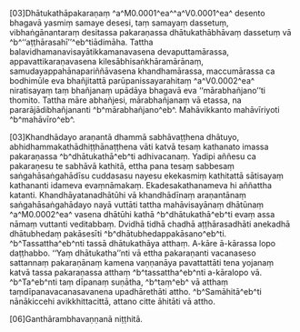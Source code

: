 [03]Dhātukathāpakaraṇaṃ ^a^M0.0001^ea^^a^V0.0001^ea^ desento bhagavā yasmiṃ samaye desesi, taṃ samayaṃ dassetuṃ, vibhaṅgānantaraṃ desitassa pakaraṇassa dhātukathābhāvaṃ dassetuṃ vā ^b^‘‘aṭṭhārasahī’’^eb^tiādimāha. Tattha balavidhamanavisayātikkamanavasena devaputtamārassa, appavattikaraṇavasena kilesābhisaṅkhāramārānaṃ, samudayappahānapariññāvasena khandhamārassa, maccumārassa ca bodhimūle eva bhañjitattā parūpanissayarahitaṃ ^a^V0.0002^ea^ niratisayaṃ taṃ bhañjanaṃ upādāya bhagavā eva ‘‘mārabhañjano’’ti thomito. Tattha māre abhañjesi, mārabhañjanaṃ vā etassa, na pararājādibhañjananti ^b^mārabhañjano^eb^. Mahāvikkanto mahāvīriyoti ^b^mahāvīro^eb^.

[03]Khandhādayo araṇantā dhammā sabhāvaṭṭhena dhātuyo, abhidhammakathādhiṭṭhānaṭṭhena vāti katvā tesaṃ kathanato imassa pakaraṇassa ^b^dhātukathā^eb^ti adhivacanaṃ. Yadipi aññesu ca pakaraṇesu te sabhāvā kathitā, ettha pana tesaṃ sabbesaṃ saṅgahāsaṅgahādīsu cuddasasu nayesu ekekasmiṃ kathitattā sātisayaṃ kathananti idameva evaṃnāmakaṃ. Ekadesakathanameva hi aññattha katanti. Khandhāyatanadhātūhi vā khandhādīnaṃ araṇantānaṃ saṅgahāsaṅgahādayo nayā vuttāti tattha mahāvisayānaṃ dhātūnaṃ ^a^M0.0002^ea^ vasena dhātūhi kathā ^b^dhātukathā^eb^ti evaṃ assa nāmaṃ vuttanti veditabbaṃ. Dvidhā tidhā chadhā aṭṭhārasadhāti anekadhā dhātubhedaṃ pakāsesīti ^b^dhātubhedappakāsano^eb^ti. ^b^Tassattha^eb^nti tassā dhātukathāya atthaṃ. A-kāre ā-kārassa lopo daṭṭhabbo. ‘‘Yaṃ dhātukatha’’nti vā ettha pakaraṇanti vacanaseso sattannaṃ pakaraṇānaṃ kamena vaṇṇanāya pavattattāti tena yojanaṃ katvā tassa pakaraṇassa atthaṃ ^b^tassattha^eb^nti a-kāralopo vā. ^b^Ta^eb^nti taṃ dīpanaṃ suṇātha, ^b^taṃ^eb^ vā atthaṃ taṃdīpanavacanasavanena upadhārethāti attho. ^b^Samāhitā^eb^ti nānākiccehi avikkhittacittā, attano citte āhitāti vā attho.

[06]Ganthārambhavaṇṇanā niṭṭhitā.
